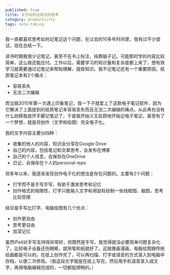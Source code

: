 ```yaml
---
published: true
title: 关于如何记笔记的思考
category: productivity
tags: note-taking
---
```

我一直都喜欢思考如何记笔记这个问题，在过去的10多年时间里，我有过不少尝试，现在总结一下。

读书时期我很少记笔记，甚至不在书上标注，纯靠脑子记。可能那时学的内容比较简单，这么做还能应付。工作以后，需要学习的知识量和复杂度都上来了，想有效学习就需要通过记笔记来帮助理解，提炼知识。我不记笔记还有一个重要原因，纸质笔记本有2个痛点：

- 容易丢失
- 无法二次编辑

而当我2010年第一次遇上印象笔记，我一下子就爱上了这款电子笔记软件，因为它解决了上面提到的纸质笔记本容易丢失而且无法二次编辑的痛点。从此再也没有什么妨碍我放开手脚记笔记了，于是我开始义无反顾地开始记电子笔记，甚至有了一个梦想，就是将创作（文字和绘图）完全电子化。

我的文字内容主要分四种：

- 收集的他人的内容，知识会分享在Google Drive
- 自己的内容，包括笔记和文章思考，会发布在博客
- 自己的个人信息，会保存在OneDrive
- 日记，会保存在个人的personal repo

但多年以来，我逐渐发现创作电子化的想法是存在问题的。主要有2个问题：

- 打字而不是手写手写，有助于激发思考和记忆
- 创作格式的局限性，打字只能输入文字和用鼠标绘制一些线框图、脑图，思考比较受限

结论是手写比打字、电脑绘图有几个优点：

- 创作更自由
- 思考更自由
- 加深记忆

虽然iPad对手写支持得非常好，但既然是手写，我觉得就没必要简单问题复杂化了，比较电子设备还伤眼睛，就用笔和纸就好了。这就像画漫画，电脑绘图跟传统绘画都是可以的。在纸上创作完了，可以再扫描、打字或语音的方式录入到电脑中存档，以便二次修改。（我这段文字就是在纸上写完，然后用手机语音录入成文字，再用电脑编辑完成的，一切都挺顺畅的。）
